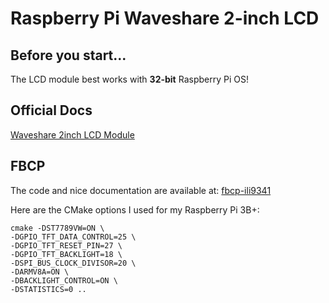 # Raspberry Pi Waveshare 2-inch LCD

## Before you start...
The LCD module best works with **32-bit** Raspberry Pi OS!

## Official Docs
[Waveshare 2inch LCD Module](https://www.waveshare.com/wiki/2inch_LCD_Module#FBCP_Porting)

## FBCP
The code and nice documentation are available at:
[fbcp-ili9341](https://github.com/juj/fbcp-ili9341)

Here are the CMake options I used for my Raspberry Pi 3B+:
```
cmake -DST7789VW=ON \
-DGPIO_TFT_DATA_CONTROL=25 \
-DGPIO_TFT_RESET_PIN=27 \
-DGPIO_TFT_BACKLIGHT=18 \
-DSPI_BUS_CLOCK_DIVISOR=20 \
-DARMV8A=ON \
-DBACKLIGHT_CONTROL=ON \
-DSTATISTICS=0 ..
```
